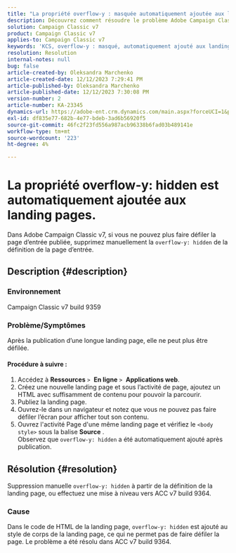 ```yaml
---
title: "La propriété overflow-y : masquée automatiquement ajoutée aux landing pages"
description: Découvrez comment résoudre le problème Adobe Campaign Classic en raison duquel le masquage de l’encombrement est automatiquement ajouté aux landing pages.
solution: Campaign Classic v7
product: Campaign Classic v7
applies-to: Campaign Classic v7
keywords: 'KCS, overflow-y : masqué, automatiquement ajouté aux landing pages, adobe campaign, ACC v7 build 9359, mise à niveau vers ACC v7 build 9364, Campaign Classic'
resolution: Resolution
internal-notes: null
bug: false
article-created-by: Oleksandra Marchenko
article-created-date: 12/12/2023 7:29:41 PM
article-published-by: Oleksandra Marchenko
article-published-date: 12/12/2023 7:30:08 PM
version-number: 2
article-number: KA-23345
dynamics-url: https://adobe-ent.crm.dynamics.com/main.aspx?forceUCI=1&pagetype=entityrecord&etn=knowledgearticle&id=fd333dc5-2499-ee11-be37-6045bd0065f9
exl-id: df835e77-682b-4e77-bdeb-3ad6b56920f5
source-git-commit: 46fc2f23fd556a987acb96338b6fad03b489141e
workflow-type: tm+mt
source-wordcount: '223'
ht-degree: 4%

---
```


# La propriété overflow-y: hidden est automatiquement ajoutée aux landing pages.


Dans Adobe Campaign Classic v7, si vous ne pouvez plus faire défiler la page d’entrée publiée, supprimez manuellement la `overflow-y: hidden` de la définition de la page d’entrée.

## Description {#description}


### <b>Environnement</b>

Campaign Classic v7 build 9359

### <b>Problème/Symptômes</b>

Après la publication d’une longue landing page, elle ne peut plus être défilée.

#### <b>Procédure à suivre :</b>

1. Accédez à <b>Ressources</b> `>`  <b>En ligne</b> `>`  <b>Applications web</b>.
2. Créez une nouvelle landing page et sous l’activité de page, ajoutez un HTML avec suffisamment de contenu pour pouvoir la parcourir.
3. Publiez la landing page.
4. Ouvrez-le dans un navigateur et notez que vous ne pouvez pas faire défiler l’écran pour afficher tout son contenu.
5. Ouvrez l&#39;activité Page d&#39;une même landing page et vérifiez le `<body style>` sous la balise <b>Source</b> .\
   Observez que `overflow-y: hidden` a été automatiquement ajouté après publication.



## Résolution {#resolution}


Suppression manuelle `overflow-y: hidden` à partir de la définition de la landing page, ou effectuez une mise à niveau vers ACC v7 build 9364.

### <b>Cause</b>

Dans le code de HTML de la landing page, `overflow-y: hidden` est ajouté au style de corps de la landing page, ce qui ne permet pas de faire défiler la page. Le problème a été résolu dans ACC v7 build 9364.
